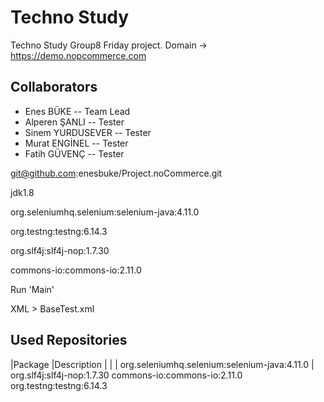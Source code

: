 # Techno Study


Techno Study Group8 Friday project.
Domain -> https://demo.nopcommerce.com


## Collaborators
 * Enes BÜKE -- Team Lead 
 * Alperen ŞANLI -- Tester
 * Sinem YURDUSEVER -- Tester
 * Murat ENGİNEL -- Tester
 * Fatih GÜVENÇ -- Tester

  <!-- File > New > Project From Version Control -->
<!-- Copy to URL -->
git@github.com:enesbuke/Project.noCommerce.git

<!-- open project at Intellij -->
<!-- select project JDK -->
jdk1.8

<!-- # Open Module Settings at Intellij -->
<!-- # install selenium from maven -->
org.seleniumhq.selenium:selenium-java:4.11.0

<!-- # install testng from maven -->
org.testng:testng:6.14.3

<!-- # install slf4j from maven -->
org.slf4j:slf4j-nop:1.7.30

<!-- # install commons.io from maven -->
commons-io:commons-io:2.11.0

<!-- # Right click to Main.java -->
Run 'Main'

<!-- # or Run XML configurations -->
XML > BaseTest.xml 



## Used Repositories
|Package |Description | 
| | org.seleniumhq.selenium:selenium-java:4.11.0 | 
 org.slf4j:slf4j-nop:1.7.30
 commons-io:commons-io:2.11.0
 org.testng:testng:6.14.3



